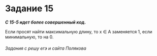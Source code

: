 # Задание 15
***C 15-5 идет более совершенный код.***

Если просят найти максимальную длину, то x ∈ A заменяется 1, если минимальную, то на 0.





###### Задания с решу егэ и сайта Полякова
